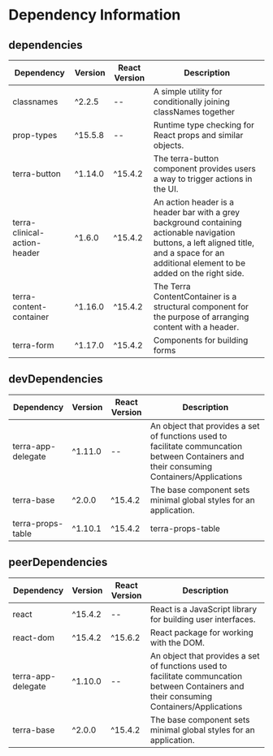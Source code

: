 # Dependency Information

## dependencies
| Dependency | Version | React Version | Description |
|-|-|-|-|
| classnames | ^2.2.5 | -- | A simple utility for conditionally joining classNames together |
| prop-types | ^15.5.8 | -- | Runtime type checking for React props and similar objects. |
| terra-button | ^1.14.0 | ^15.4.2 | The terra-button component provides users a way to trigger actions in the UI. |
| terra-clinical-action-header | ^1.6.0 | ^15.4.2 | An action header is a header bar with a grey background containing actionable navigation buttons, a left aligned title, and a space for an additional element to be added on the right side. |
| terra-content-container | ^1.16.0 | ^15.4.2 | The Terra ContentContainer is a structural component for the purpose of arranging content with a header. |
| terra-form | ^1.17.0 | ^15.4.2 | Components for building forms |

## devDependencies
| Dependency | Version | React Version | Description |
|-|-|-|-|
| terra-app-delegate | ^1.11.0 | -- | An object that provides a set of functions used to facilitate communcation between Containers and their consuming Containers/Applications |
| terra-base | ^2.0.0 | ^15.4.2 | The base component sets minimal global styles for an application. |
| terra-props-table | ^1.10.1 | ^15.4.2 | terra-props-table |

## peerDependencies
| Dependency | Version | React Version | Description |
|-|-|-|-|
| react | ^15.4.2 | -- | React is a JavaScript library for building user interfaces. |
| react-dom | ^15.4.2 | ^15.6.2 | React package for working with the DOM. |
| terra-app-delegate | ^1.10.0 | -- | An object that provides a set of functions used to facilitate communcation between Containers and their consuming Containers/Applications |
| terra-base | ^2.0.0 | ^15.4.2 | The base component sets minimal global styles for an application. |
